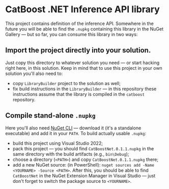 CatBoost .NET Inference API library
===

This project contains definition of the inference API. Somewhere in the future you will be able to find the `.nupkg` containing this library in the NuGet Gallery — but so far, you can consume this library in two ways:

Import the project directly into your solution.
---

Just copy this directory to whatever solution you need — or start hacking right here, in this solution. Keep in mind that to use this project in your own solution you'll also need to:

* copy `LibraryBuilder` project to the solution as well;
* fix build instructions in the `LibraryBuilder` — in this repository these instructions assume that the library is compiled in the `catboost` repository.

Compile stand-alone `.nupkg`
---

Here you'll also need [NuGet CLI](https://www.nuget.org/downloads) — download it (it's a standalone executable) and add it in your `PATH`. To build actually usable `.nupkg`:

* build this project using Visual Studio 2022;
* pack this project — you should find `CatBoostNet.0.1.1.nupkg` in the same directory with the build artifacts (e.g., `bin\Debug`);
* choose a directory (`<PATH>`) and copy `CatBoostNet.0.1.1.nupkg` there;
* add a new NuGet source: (in PowerShell): `nuget sources add -Name <YOURNAME> -Source <PATH>`. After this, you should be able to find `CatBoostNet` in the NuGet Extension Manager in Visual Studio — just don't forget to switch the package source to `<YOURNAME>`.
